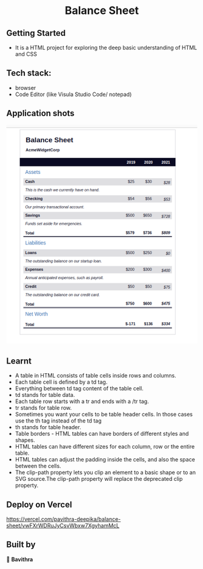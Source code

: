 <h1 align="center"> Balance Sheet </h1>

## Getting Started

- It is a HTML project for exploring the deep basic understanding of HTML and CSS

## Tech stack:
- browser
- Code Editor (like Visula Studio Code/ notepad)

## Application shots
![image1](https://github.com/pavithra-deepika/balance-sheet/blob/main/image/image1.png)
## Learnt
 
  - A table in HTML consists of table cells inside rows and columns.
  - Each table cell is defined by a td  tag.
  - Everything between  td tag  content of the table cell.
  - td stands for table data.
  - Each table row starts with a tr and ends with a /tr tag.
  - tr stands for table row.
  - Sometimes you want your cells to be table header cells. In those cases use the th tag instead of the td tag
  - th stands for table header.
  - Table borders - HTML tables can have borders of different styles and shapes.
  - HTML tables can have different sizes for each column, row or the entire table.
  - HTML tables can adjust the padding inside the cells, and also the space between the cells.
  - The clip-path property lets you clip an element to a basic shape or to an SVG source.The clip-path property will replace the deprecated clip property.

 

## Deploy on Vercel
https://vercel.com/pavithra-deepika/balance-sheet/vwFXrWDRuJyCsvWbxw7XgyhamMcL

## Built by

👤 **Bavithra**








